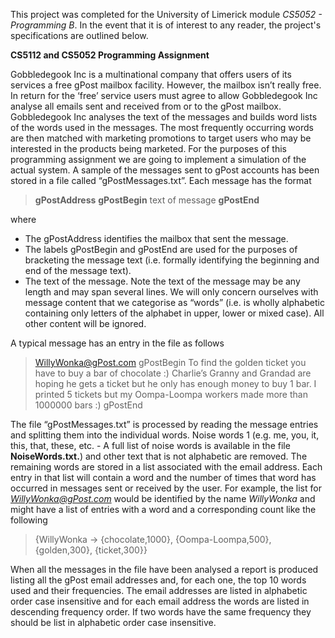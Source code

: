 
This project was completed for the University of Limerick module *CS5052 - Programming B*.
In the event that it is of interest to any reader, the project's specifications are outlined below.



**CS5112 and CS5052 Programming Assignment**

Gobbledegook Inc is a multinational company that offers users of its services a free gPost mailbox facility.
However, the mailbox isn’t really free. In return for the ‘free’ service users must agree to allow Gobbledegook
Inc analyse all emails sent and received from or to the gPost mailbox.
Gobbledegook Inc analyses the text of the messages and builds word lists of the words used in the messages.
The most frequently occurring words are then matched with marketing promotions to target users who may
be interested in the products being marketed.
For the purposes of this programming assignment we are going to implement a simulation of the actual
system. A sample of the messages sent to gPost accounts has been stored in a file called
“gPostMessages.txt”. Each message has the format

>**gPostAddress** **gPostBegin** text of message **gPostEnd**

where

* The gPostAddress identifies the mailbox that sent the message.
* The labels gPostBegin and gPostEnd are used for the purposes of bracketing the message
text (i.e. formally identifying the beginning and end of the message text).
* The text of the message. Note the text of the message may be any length and may span
several lines. We will only concern ourselves with message content that we categorise as
“words” (i.e. is wholly alphabetic containing only letters of the alphabet in upper, lower or mixed
case). All other content will be ignored.

A typical message has an entry in the file as follows

>WillyWonka@gPost.com gPostBegin To find the golden ticket you have to buy a bar
of chocolate :) Charlie’s Granny and Grandad are hoping he gets a ticket but he only
has enough money to buy 1 bar. I printed 5 tickets but my Oompa-Loompa workers
made more than 1000000 bars :) gPostEnd

The file “gPostMessages.txt” is processed by reading the message entries and splitting them into the individual
words. Noise words 1 (e.g. me, you, it, this, that, these, etc. - A full list of noise words is available in the file **NoiseWords.txt.**) and other text that is not alphabetic are removed.
The remaining words are stored in a list associated with the email address. Each entry in that list will contain a
word and the number of times that word has occurred in messages sent or received by the user. For example,
the list for *WillyWonka@gPost.com* would be identified by the name *WillyWonka* and might have a list
of entries with a word and a corresponding count like the following
>{WillyWonka -> {chocolate,1000}, {Oompa-Loompa,500}, {golden,300}, {ticket,300}}

When all the messages in the file have been analysed a report is produced listing all the gPost email addresses
and, for each one, the top 10 words used and their frequencies. The email addresses are listed in alphabetic
order case insensitive and for each email address the words are listed in descending frequency order. If two
words have the same frequency they should be list in alphabetic order case insensitive.
